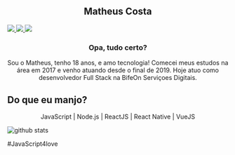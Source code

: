 
<h2 align="center">
  Matheus Costa
</h2>
<p>
  <a
    href="https://web.whatsapp.com/send?phone=+5512988297092" target="_blank"
    alt="WhatsApp"
    rel="noopener"
   >
    <img src="https://img.shields.io/badge/-WhatsApp-28A745?style=flat&logo=WhatsApp&logoColor=white" />
  </a>
  <a
    href="mailto:matheus.costa2772@gmail.com" target="_blank"
    alt="Gmail"
    rel="noopener"
  >
    <img src="https://img.shields.io/badge/-Gmail-28A745?style=flat&logo=gmail&logoColor=white" />
  </a>
  <a
    href="https://www.linkedin.com/in/matheus-costa-500695187/" target="_blank"
    alt="LinkedIn"
    rel="noopener"
  >
    <img src="https://img.shields.io/badge/-LinkedIn-28A745?style=flat&logo=Linkedin&logoColor=white" />
  </a>
</p>


<h3 align="center">
  Opa, tudo certo?
</h3>

<p align="center">
  Sou o Matheus, tenho 18 anos, e amo tecnologia! Comecei meus estudos na área em 2017 e venho atuando desde o final de 2019. Hoje atuo como desenvolvedor Full     Stack na BifeOn Serviçoes Digitais.
</p>

## Do que eu manjo?

<p align="center">
  JavaScript | Node.js | ReactJS | React Native | VueJS
</p>

![github stats](https://github-readme-stats.vercel.app/api?username=MatheusCoxxxta&show_icons=true)

#JavaScript4love
